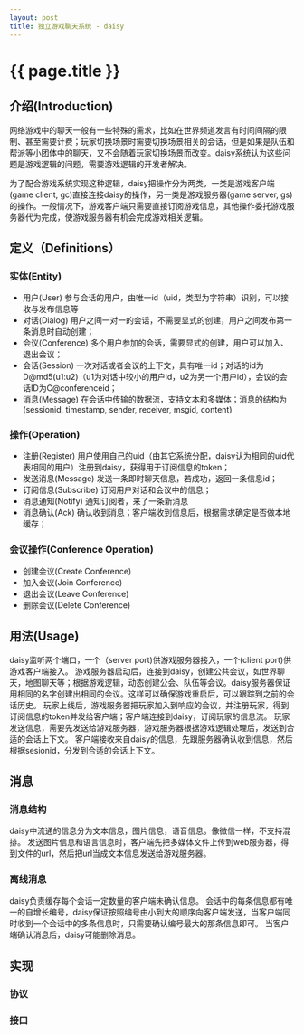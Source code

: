 ```yaml
---
layout: post
title: 独立游戏聊天系统 - daisy
---
```


{{ page.title }}
================
## 介绍(Introduction)
网络游戏中的聊天一般有一些特殊的需求，比如在世界频道发言有时间间隔的限制、甚至需要计费；玩家切换场景时需要切换场景相关的会话，但是如果是队伍和帮派等小团体中的聊天，又不会随着玩家切换场景而改变。daisy系统认为这些问题是游戏逻辑的问题，需要游戏逻辑的开发者解决。

为了配合游戏系统实现这种逻辑，daisy把操作分为两类，一类是游戏客户端(game client, gc)直接连接daisy的操作，另一类是游戏服务器(game server, gs)的操作。一般情况下，游戏客户端只需要直接订阅游戏信息，其他操作委托游戏服务器代为完成，使游戏服务器有机会完成游戏相关逻辑。

## 定义（Definitions）
### 实体(Entity)
* 用户(User)
    参与会话的用户，由唯一id（uid，类型为字符串）识别，可以接收与发布信息等
* 对话(Dialog)
    用户之间一对一的会话，不需要显式的创建，用户之间发布第一条消息时自动创建；
* 会议(Conference)
    多个用户参加的会话，需要显式的创建，用户可以加入、退出会议；
* 会话(Session)
    一次对话或者会议的上下文，具有唯一id；对话的id为D@md5(u1:u2)（u1为对话中较小的用户id，u2为另一个用户id），会议的会话ID为C@conferenceid；
* 消息(Message)
    在会话中传输的数据流，支持文本和多媒体；消息的结构为(sessionid, timestamp, sender, receiver, msgid, content)

### 操作(Operation)
* 注册(Register)
    用户使用自己的uid（由其它系统分配，daisy认为相同的uid代表相同的用户）注册到daisy，获得用于订阅信息的token；
* 发送消息(Message)
    发送一条即时聊天信息，若成功，返回一条信息id；
* 订阅信息(Subscribe)
    订阅用户对话和会议中的信息；
* 消息通知(Notify)
    通知订阅者，来了一条新消息
* 消息确认(Ack)
    确认收到消息；客户端收到信息后，根据需求确定是否做本地缓存；

### 会议操作(Conference Operation)
* 创建会议(Create Conference)
* 加入会议(Join Conference)
* 退出会议(Leave Conference)
* 删除会议(Delete Conference)

## 用法(Usage)
daisy监听两个端口，一个（server port)供游戏服务器接入，一个(client port)供游戏客户端接入。
游戏服务器启动后，连接到daisy，创建公共会议，如世界聊天，地图聊天等；根据游戏逻辑，动态创建公会、队伍等会议。daisy服务器保证用相同的名字创建出相同的会议。这样可以确保游戏重启后，可以跟踪到之前的会话历史。
玩家上线后，游戏服务器把玩家加入到响应的会议，并注册玩家，得到订阅信息的token并发给客户端；客户端连接到daisy，订阅玩家的信息流。
玩家发送信息，需要先发送给游戏服务器，游戏服务器根据游戏逻辑处理后，发送到合适的会话上下文。
客户端接收来自daisy的信息，先跟服务器确认收到信息，然后根据sesionid，分发到合适的会话上下文。

## 消息
### 消息结构
daisy中流通的信息分为文本信息，图片信息，语音信息。像微信一样，不支持混排。
发送图片信息和语言信息时，客户端先把多媒体文件上传到web服务器，得到文件的url，然后把url当成文本信息发送给游戏服务器。

### 离线消息
daisy负责缓存每个会话一定数量的客户端未确认信息。
会话中的每条信息都有唯一的自增长编号，daisy保证按照编号由小到大的顺序向客户端发送，当客户端同时收到一个会话中的多条信息时，只需要确认编号最大的那条信息即可。
当客户端确认消息后，daisy可能删除消息。

## 实现
### 协议
### 接口


